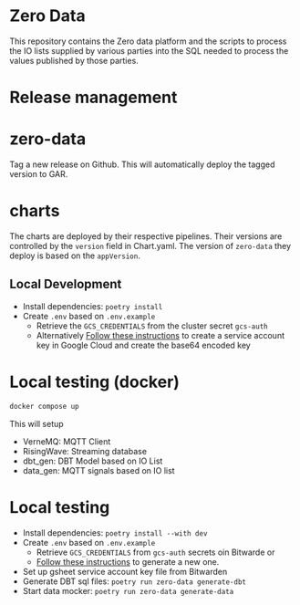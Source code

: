 # Zero Data
This repository contains the Zero data platform and the scripts to process the IO lists supplied by various parties into the SQL needed to process the values published by those parties.

# Release management

# zero-data

Tag a new release on Github. This will automatically deploy the tagged version to GAR.

# charts

The charts are deployed by their respective pipelines. Their versions are controlled by the `version` field in Chart.yaml.
The version of `zero-data` they deploy is based on the `appVersion`.

## Local Development

 - Install dependencies: `poetry install`
 - Create `.env` based on `.env.example`
    - Retrieve the `GCS_CREDENTIALS` from the cluster secret `gcs-auth`
    - Alternatively [Follow these instructions](https://docs.risingwave.com/integrations/destinations/google-cloud-storage) to create a service account key in Google Cloud and create the base64 encoded key

# Local testing (docker)

```bash
docker compose up
```

This will setup
 - VerneMQ: MQTT Client
 - RisingWave: Streaming database
 - dbt_gen: DBT Model based on IO List
 - data_gen: MQTT signals based on IO list

# Local testing

 - Install dependencies: `poetry install --with dev`
 - Create `.env` based on `.env.example`
    - Retrieve `GCS_CREDENTIALS` from `gcs-auth` secrets oin Bitwarde or
    - [Follow these instructions](https://docs.risingwave.com/integrations/destinations/google-cloud-storage) to generate a new one.
 - Set up gsheet service account key file from Bitwarden
 - Generate DBT sql files: `poetry run zero-data generate-dbt`
 - Start data mocker: `poetry run zero-data generate-data`
